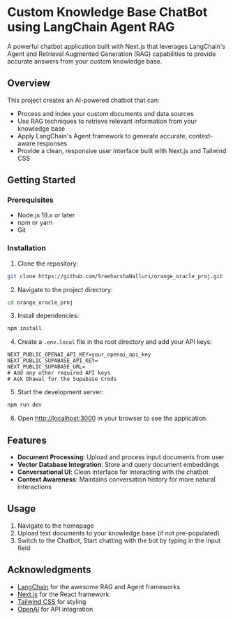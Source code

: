 # Custom Knowledge Base ChatBot using LangChain Agent RAG

A powerful chatbot application built with Next.js that leverages LangChain's Agent and Retrieval Augmented Generation (RAG) capabilities to provide accurate answers from your custom knowledge base.

## Overview

This project creates an AI-powered chatbot that can:
- Process and index your custom documents and data sources
- Use RAG techniques to retrieve relevant information from your knowledge base
- Apply LangChain's Agent framework to generate accurate, context-aware responses
- Provide a clean, responsive user interface built with Next.js and Tailwind CSS

## Getting Started

### Prerequisites

- Node.js 18.x or later
- npm or yarn
- Git

### Installation

1. Clone the repository:
```bash
git clone https://github.com/SreeharshaNalluri/orange_oracle_proj.git
```

2. Navigate to the project directory:
```bash
cd orange_oracle_proj
```

3. Install dependencies:
```bash
npm install
```

4. Create a `.env.local` file in the root directory and add your API keys:
```
NEXT_PUBLIC_OPENAI_API_KEY=your_openai_api_key
NEXT_PUBLIC_SUPABASE_API_KEY=
NEXT_PUBLIC_SUPABASE_URL=
# Add any other required API keys
# Ask Dhawal for the Supabase Creds
```

5. Start the development server:
```bash
npm run dev
```

6. Open [http://localhost:3000](http://localhost:3000) in your browser to see the application.

## Features

- **Document Processing**: Upload and process input documents from user
- **Vector Database Integration**: Store and query document embeddings
- **Conversational UI**: Clean interface for interacting with the chatbot
- **Context Awareness**: Maintains conversation history for more natural interactions

## Usage

1. Navigate to the homepage
2. Upload text documents to your knowledge base (if not pre-populated)
3. Switch to the Chatbot, Start chatting with the bot by typing in the input field


## Acknowledgments

- [LangChain](https://js.langchain.com/) for the awesome RAG and Agent frameworks
- [Next.js](https://nextjs.org/) for the React framework
- [Tailwind CSS](https://tailwindcss.com/) for styling
- [OpenAI](https://openai.com/) for API integration